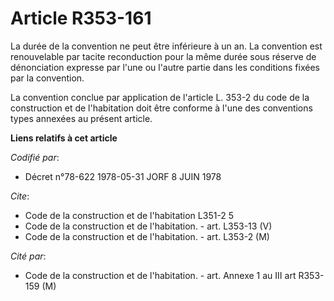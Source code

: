 # Article R353-161

La durée de la convention ne peut être inférieure à un an. La convention est renouvelable par tacite reconduction pour la
même durée sous réserve de dénonciation expresse par l'une ou l'autre partie dans les conditions fixées par la convention.

La convention conclue par application de l'article L. 353-2 du code de la construction et de l'habitation doit être conforme
à l'une des conventions types annexées au présent article.

**Liens relatifs à cet article**

_Codifié par_:

  - Décret n°78-622 1978-05-31 JORF 8 JUIN 1978

_Cite_:

  - Code de la construction et de l'habitation L351-2 5
  - Code de la construction et de l'habitation. - art. L353-13 (V)
  - Code de la construction et de l'habitation. - art. L353-2 (M)

_Cité par_:

  - Code de la construction et de l'habitation. - art. Annexe 1 au III art R353-159 (M)
